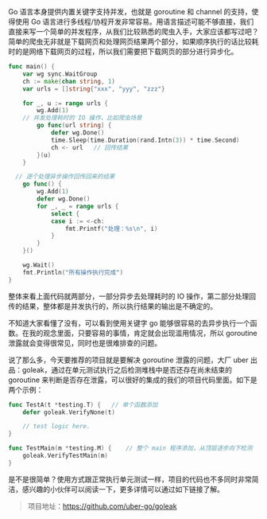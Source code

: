 Go 语言本身提供内置关键字支持并发，也就是 goroutine 和 channel 的支持，使得使用 Go 语言进行多线程/协程开发非常容易。用语言描述可能不够直接，我们直接来写一个简单的并发程序，从我们比较熟悉的爬虫入手，大家应该都写过吧？简单的爬虫无非就是下载网页和处理网页结果两个部分，如果顺序执行的话比较耗时的是网络下载网页的过程，所以我们需要把下载网页的部分进行异步化。

```go
func main() {
	var wg sync.WaitGroup
	ch := make(chan string, 1)
	var urls = []string{"xxx", "yyy", "zzz"}

	for _, u := range urls {
		wg.Add(1)
    // 并发处理耗时的 IO 操作，比如爬虫场景
		go func(url string) {
			defer wg.Done()
			time.Sleep(time.Duration(rand.Intn(3)) * time.Second)
			ch <- url   // 回传结果
		}(u)
	}

  // 逐个处理异步操作回传回来的结果
	go func() {
		wg.Add(1)
		defer wg.Done()
		for _, _ = range urls {
			select {
			case i := <-ch:
				fmt.Printf("处理：%s\n", i)
			}
		}
	}()

	wg.Wait()
	fmt.Println("所有操作执行完成")
}
```

整体来看上面代码就两部分，一部分异步去处理耗时的 IO 操作，第二部分处理回传的结果，整体都是并发执行的，所以执行结果的输出是不确定的。

不知道大家看懂了没有，可以看到使用关键字 go 能够很容易的去异步执行一个函数。在我的观念里面，只要容易的事情，肯定就会出现滥用情况，所以 goroutine 泄露就会变得很常见，同时也是很难排查的问题。

说了那么多，今天要推荐的项目就是要解决 goroutine 泄露的问题，大厂 uber 出品：goleak，通过在单元测试执行之后检测堆栈中是否还存在尚未结束的 goroutine 来判断是否存在泄露，可以很好的集成的我们的项目代码里面。如下是两个示例：

```go
func TestA(t *testing.T) {   // 单个函数添加
	defer goleak.VerifyNone(t)

	// test logic here.
}

func TestMain(m *testing.M) {    // 整个 main 程序添加，从顶层逐步向下检测
	goleak.VerifyTestMain(m)
}
```

是不是很简单？使用方式跟正常执行单元测试一样，项目的代码也不多同时非常简洁，感兴趣的小伙伴可以阅读一下，更多详情可以通过如下链接了解。

> 项目地址：https://github.com/uber-go/goleak